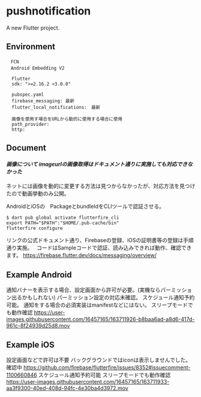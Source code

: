# pushnotification

A new Flutter project.

## Environment

```
　FCN
　Android Embedding V2

  Flutter
  sdk: ">=2.16.2 <3.0.0"
  
  pubspec.yaml
  firebase_messaging: 最新
  flutter_local_notifications:　最新
  
  画像を使用す場合をURLから動的に使用する場合に使用
  path_provider:
  http:
```

## Document

#### *画像について imageurlの画像取得はドキュメント通りに実施しても対応できなかった*

ネットには画像を動的に変更する方法は見つからなかったが、対応方法を見つけたので動画挙動のみ公開。

AndroidとiOSの　PackageとbundleIdをCLIツールで認証させる。
```
$ dart pub global activate flutterfire_cli
export PATH="$PATH":"$HOME/.pub-cache/bin"
flutterfire configure

```

リンクの公式ドキュメント通り、Firebaseの登録、iOSの証明書等の登録は手順通り実施。　
コードはSampleコードで認証、読み込みできれば動作、確認できます。
https://firebase.flutter.dev/docs/messaging/overview/

## Example Android

通知バナーを表示する場合、設定画面から許可が必要。(実機ならパーミッション出るかもしれない)
パーミッション設定の対応未確認。
スケジュール通知予約可能。
通知をする場合の必須実装はmanifestなどにはない。
スリープモードでも動作確認
https://user-images.githubusercontent.com/16457165/163711926-b8baa6ad-a8d6-417d-961c-8f24939d25d8.mov


## Example iOS
設定画面などで許可は不要
バックグラウンドではiconは表示しませんでした。確認中
https://github.com/firebase/flutterfire/issues/8352#issuecomment-1100660846
スケジュール通知予約可能
スリープモードでも動作確認
https://user-images.githubusercontent.com/16457165/163711933-aa3f9300-40ed-408d-94fc-4e30ba4d3972.mov

